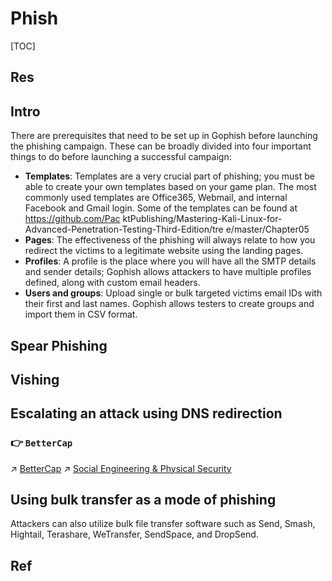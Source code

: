 # Phish

[TOC]



## Res


## Intro
There are prerequisites that need to be set up in Gophish before launching the phishing campaign. These can be broadly divided into four important things to do before launching a successful campaign:

- **Templates**: Templates are a very crucial part of phishing; you must be able to create your own templates based on your game plan. The most commonly used templates are Office365, Webmail, and internal Facebook and Gmail login. Some of the templates can be found at https://github.com/Pac ktPublishing/Mastering-Kali-Linux-for-Advanced-Penetration-Testing-Third-Edition/tre e/master/Chapter05
- **Pages**: The effectiveness of the phishing will always relate to how you redirect the victims to a legitimate website using the landing pages.
- **Profiles**: A profile is the place where you will have all the SMTP details and sender details; Gophish allows attackers to have multiple profiles defined, along with custom email headers.
- **Users and groups**: Upload single or bulk targeted victims email IDs with their first and last names. Gophish allows testers to create groups and import them in CSV format.



## Spear Phishing


## Vishing



## Escalating an attack using DNS redirection
### 👉 `BetterCap`
↗ [BetterCap](../../../☠️%20Kill%20Chain/Pen-testing%20Tools/Reconnaissance%20&%20Exploration/BetterCap/BetterCap.md)
↗ [Social Engineering & Physical Security](Social%20Engineering%20&%20Physical%20Security.md)



## Using bulk transfer as a mode of phishing
Attackers can also utilize bulk file transfer software such as Send, Smash, Hightail, Terashare, WeTransfer, SendSpace, and DropSend.





## Ref

